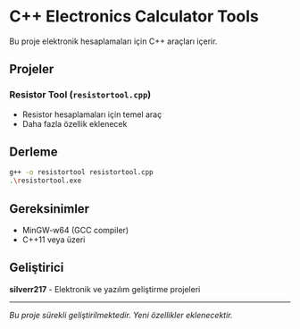 # C++ Electronics Calculator Tools

Bu proje elektronik hesaplamaları için C++ araçları içerir.

## Projeler

### Resistor Tool (`resistortool.cpp`)
- Resistor hesaplamaları için temel araç
- Daha fazla özellik eklenecek

## Derleme

```bash
g++ -o resistortool resistortool.cpp
.\resistortool.exe
```

## Gereksinimler
- MinGW-w64 (GCC compiler)
- C++11 veya üzeri

## Geliştirici
**silverr217** - Elektronik ve yazılım geliştirme projeleri

---
*Bu proje sürekli geliştirilmektedir. Yeni özellikler eklenecektir.*